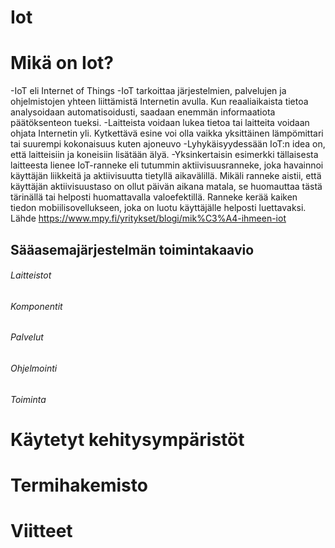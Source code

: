 # Iot

# Mikä on Iot?
 -IoT eli Internet of Things
-IoT tarkoittaa järjestelmien, palvelujen ja ohjelmistojen yhteen liittämistä Internetin avulla. Kun reaaliaikaista tietoa analysoidaan automatisoidusti, saadaan enemmän informaatiota päätöksenteon tueksi.
-Laitteista voidaan lukea tietoa tai laitteita voidaan ohjata Internetin yli. Kytkettävä esine voi olla vaikka yksittäinen lämpömittari tai suurempi kokonaisuus kuten ajoneuvo
-Lyhykäisyydessään IoT:n idea on, että laitteisiin ja koneisiin lisätään älyä. 
-Yksinkertaisin esimerkki tällaisesta laitteesta lienee IoT-ranneke eli tutummin aktiivisuusranneke, joka havainnoi käyttäjän liikkeitä ja aktiivisuutta tietyllä aikavälillä. Mikäli ranneke aistii, että käyttäjän aktiivisuustaso on ollut päivän aikana matala, se huomauttaa tästä tärinällä tai helposti huomattavalla valoefektillä. Ranneke kerää kaiken tiedon mobiilisovellukseen, joka on luotu käyttäjälle helposti luettavaksi. Lähde https://www.mpy.fi/yritykset/blogi/mik%C3%A4-ihmeen-iot

## Sääasemajärjestelmän toimintakaavio


###### Laitteistot
###### Komponentit
###### Palvelut
###### Ohjelmointi
###### Toiminta

# Käytetyt kehitysympäristöt
# Termihakemisto
# Viitteet